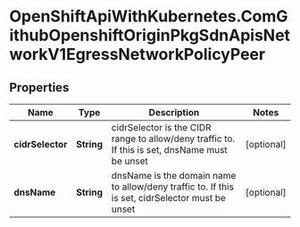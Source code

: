# OpenShiftApiWithKubernetes.ComGithubOpenshiftOriginPkgSdnApisNetworkV1EgressNetworkPolicyPeer

## Properties
Name | Type | Description | Notes
------------ | ------------- | ------------- | -------------
**cidrSelector** | **String** | cidrSelector is the CIDR range to allow/deny traffic to. If this is set, dnsName must be unset | [optional] 
**dnsName** | **String** | dnsName is the domain name to allow/deny traffic to. If this is set, cidrSelector must be unset | [optional] 


